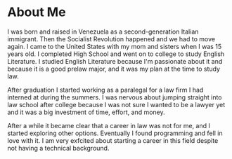 # About Me
I was born and raised in Venezuela as a second-generation Italian immigrant. Then the Socialist Revolution happened and we had to move again. I came to the United States with my mom and sisters when I was 15 years old. I completed High School and went on to college to study English Literature. I studied English Literature because I'm passionate about it and because it is a good prelaw major, and it was my plan at the time to study law.

After graduation I started working as a paralegal for a law firm I had interned at during the summers. I was nervous about jumping straight into law school after college because I was not sure I wanted to be a lawyer yet and it was a big investment of time, effort, and money. 

After a while it became clear that a career in law was not for me, and I started exploring other options. Eventually I found programming and fell in love with it. I am very exfcited about starting a career in this field despite not having a technical background.



